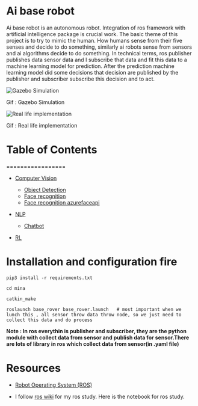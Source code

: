 Ai base robot
==============================


Ai base robot is an autonomous robot.  Integration of ros framework with artificial intelligence package is crucial work. The basic theme of this project is to try to mimic the human. How humans sense from their five senses and decide to do something, similarly ai robots sense from sensors and ai algorithms decide to do something.
In technical terms, ros publisher publishes data sensor data and I subscribe that data and fit this data to a machine learning model for prediction.
After the prediction machine learning model did some decisions that decision are published by the publisher and subscriber subscribe this decision and to act.

  ![Gazebo Simulation](https://github.com/MadanBaduwal/ros_robot/blob/main/mina%20object%20detection.gif)
  
   Gif : Gazebo Simulation
   
  ![Real life implementation](https://github.com/MadanBaduwal/robot/blob/main/AI%20autonomous%20robot.gif)
  
   Gif : Real life implementation

# Table of Contents
=================

 * [Computer Vision](https://github.com/MadanBaduwal/robot/tree/main/mina/src/ai/cv)
   * [Object Detection](https://github.com/MadanBaduwal/robot/tree/main/mina/src/ai/cv/nodes/object_detection)
   * [Face recognition](https://github.com/MadanBaduwal/robot/tree/main/mina/src/ai/cv/nodes/face-recognition)
   * [Face recognition azurefaceapi](https://github.com/MadanBaduwal/robot/tree/main/mina/src/ai/cv/nodes/face_recognition)

 * [NLP](https://github.com/MadanBaduwal/robot/tree/main/mina/src/ai/nlp)
   * [Chatbot](https://github.com/MadanBaduwal/robot/tree/main/mina/src/ai/nlp/chatbot)
 * [RL](https://github.com/MadanBaduwal/robot/tree/main/mina/src/ai/rl) 


# Installation and configuration fire
```shell
pip3 install -r requirements.txt

cd mina

catkin_make

roslaunch base_rover base_rover.launch   # most important when we lunch this , all sensor throw data throw node, so we just need to collect this data and do process
```

**Note : In ros everythin is publisher and subscriber, they are the python module with collect data from sensor and publish data for sensor.There are lots of library in ros which collect data from sensor(in .yaml file)**

# Resources
* [Robot Operating System (ROS)](http://wiki.ros.org/Documentation)

* I follow [ros wiki](http://wiki.ros.org/ROS/Tutorials) for my ros study.
Here is the notebook for ros study.
